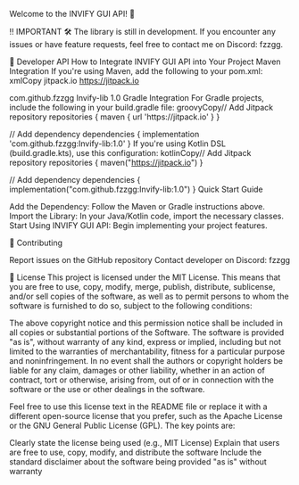 Welcome to the INVIFY GUI API! 🚀

‼️ IMPORTANT
🛠️ The library is still in development. If you encounter any issues or have feature requests, feel free to contact me on Discord: fzzgg.

👷 Developer API
How to Integrate INVIFY GUI API into Your Project
Maven Integration
If you're using Maven, add the following to your pom.xml:
xmlCopy<repositories>
    <repository>
        <id>jitpack.io</id>
        <url>https://jitpack.io</url>
    </repository>
</repositories>

<dependencies>
    <dependency>
        <groupId>com.github.fzzgg</groupId>
        <artifactId>Invify-lib</artifactId>
        <version>1.0</version>
    </dependency>
</dependencies>
Gradle Integration
For Gradle projects, include the following in your build.gradle file:
groovyCopy// Add Jitpack repository
repositories {
    maven { url 'https://jitpack.io' }
}

// Add dependency
dependencies {
    implementation 'com.github.fzzgg:Invify-lib:1.0'
}
If you're using Kotlin DSL (build.gradle.kts), use this configuration:
kotlinCopy// Add Jitpack repository
repositories {
    maven("https://jitpack.io")
}

// Add dependency
dependencies {
    implementation("com.github.fzzgg:Invify-lib:1.0")
}
Quick Start Guide

Add the Dependency: Follow the Maven or Gradle instructions above.
Import the Library: In your Java/Kotlin code, import the necessary classes.
Start Using INVIFY GUI API: Begin implementing your project features.

🤝 Contributing

Report issues on the GitHub repository
Contact developer on Discord: fzzgg

📜 License
This project is licensed under the MIT License. This means that you are free to use, copy, modify, merge, publish, distribute, sublicense, and/or sell copies of the software, as well as to permit persons to whom the software is furnished to do so, subject to the following conditions:

The above copyright notice and this permission notice shall be included in all copies or substantial portions of the Software.
The software is provided "as is", without warranty of any kind, express or implied, including but not limited to the warranties of merchantability, fitness for a particular purpose and noninfringement. In no event shall the authors or copyright holders be liable for any claim, damages or other liability, whether in an action of contract, tort or otherwise, arising from, out of or in connection with the software or the use or other dealings in the software.

Feel free to use this license text in the README file or replace it with a different open-source license that you prefer, such as the Apache License or the GNU General Public License (GPL). The key points are:

Clearly state the license being used (e.g., MIT License)
Explain that users are free to use, copy, modify, and distribute the software
Include the standard disclaimer about the software being provided "as is" without warranty
